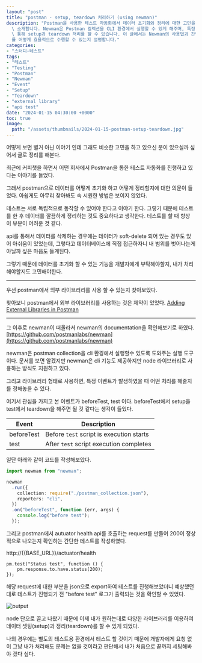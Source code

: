 ```yaml
---
layout: "post"
title: "postman - setup, teardown 처리하기 (using newman)"
description: "Postman을 사용한 테스트 자동화에서 데이터 초기화와 정리에 대한 고민을 해결하기 위해 Newman을 활용하는 방법을\
  \ 소개합니다. Newman은 Postman 컬렉션을 CLI 환경에서 실행할 수 있게 해주며, 특정 이벤트(예: beforeTest, test)를\
  \ 통해 setup과 teardown 처리를 할 수 있습니다. 이 글에서는 Newman의 사용법과 간단한 테스트 예제를 통해 데이터 셋팅과 정리\
  를 어떻게 효율적으로 수행할 수 있는지 설명합니다."
categories:
- "스터디-테스트"
tags:
- "테스트"
- "Testing"
- "Postman"
- "Newman"
- "Event"
- "Setup"
- "Teardown"
- "external library"
- "api test"
date: "2024-01-15 04:30:00 +0000"
toc: true
image:
  path: "/assets/thumbnails/2024-01-15-postman-setup-teardown.jpg"
---
```


어떻게 보면 별거 아닌 이야기 인데 그래도 비슷한 고민을 하고 있으신 분이 있으실까 싶어서 글로 정리를 해본다.

최근에 커피챗을 하면서 어떤 회사에서 Postman을 통한 테스트 자동화를 진행하고 있다는 이야기를 들었다.

그래서 postman으로 데이터를 어떻게 초기화 하고 어떻게 정리할지에 대한 의문이 들었다.
아쉽게도 아무리 찾아봐도 속 시원한 방법은 보이지 않았다.

테스트는 서로 독립적으로 동작할 수 있어야 한다고 이야기 한다. 그렇기 때문에 테스트를 한 후 데이터를 깔끔하게 정리하는 것도 중요하다고 생각한다. 테스트를 할 때 항상 이 부분이 어려운 것 같다.

api를 통해서 데이터를 삭제하는 경우에는 데이터가 soft-delete 되어 있는 경우도 있어 아쉬움이 있었는데, 그렇다고 데이터베이스에 직접 접근하자니 내 범위를 벗어나는게 아닐까 싶은 마음도 들게된다.

그렇기 때문에 데이터를 초기화 할 수 있는 기능을 개발자에게 부탁해야할지, 내가 처리해야할지도 고민해야한다.

---

우선 postman에서 외부 라이브러리를 사용 할 수 있는지 찾아보았다.

찾아보니 postman에서 외부 라이브러리를 사용하는 것은 제약이 있었다.
[Adding External Libraries in Postman](https://blog.postman.com/adding-external-libraries-in-postman/)

---

그 이후로 newman이 떠올라서 newman의 documentation을 확인해보기로 하였다.
[https://github.com/postmanlabs/newman](https://github.com/postmanlabs/newman)

newman은 postman collection을 cli 환경에서 실행할수 있도록 도와주는 실행 도구이다.
문서를 보면 알겠지만 newman은 cli 기능도 제공하지만 node 라이브러리로 사용하는 방식도 지원하고 있다.

그리고 라이브러리 형태로 사용하면, 특정 이벤트가 발생하였을 때 어떤 처리를 해줄지를 정해놓을 수 있다.

여기서 관심을 가지고 본 이벤트가 beforeTest, test 이다.
beforeTest에서 setup을 test에서 teardown을 해주면 될 것 같다는 생각이 들었다.

| Event      | Description                              |
| ---------- | ---------------------------------------- |
| beforeTest | Before `test` script is execution starts |
| test       | After `test` script execution completes  |

일단 아래와 같이 코드를 작성해보았다.

```ts
import newman from "newman";

newman
  .run({
    collection: require("./postman_collection.json"),
    reporters: "cli",
  })
  .on("beforeTest", function (err, args) {
    console.log("before test");
  });
```

그리고 postman에서 autuator health api를 호출하는 request를 만들어 200이 정상적으로 나오는지 확인하는 간단한 테스트를 작성하였다.

http://{{BASE_URL}}/actuator/health

```
pm.test("Status test", function () {
    pm.response.to.have.status(200);
});
```

해당 request에 대한 부분을 json으로 export하여 테스트를 진행해보았더니 예상했던대로 테스트가 진행되기 전 "before test" 로그가 출력되는 것을 확인할 수 있었다.

![output](/assets/images/2024-01-15-postman-setup-teardown/output.png)

node 단으로 끌고 나왔기 때문에 이제 내가 원하는대로 다양한 라이브러리를 이용하여 데이터 셋팅(setup)과 정리(teardown)를 할 수 있게 되었다.

나의 경우에는 별도의 테스트용 환경에서 테스트 할 것이기 때문에 개발자에게 요청 없이 그냥 내가 처리해도 문제는 없을 것이라고 판단해서 내가 처음으로 끝까지 세팅해봐야 겠다 싶다.
